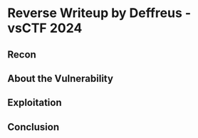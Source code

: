 # Reverse Writeup by Deffreus - vsCTF 2024

## Recon


## About the Vulnerability

## Exploitation


## Conclusion


